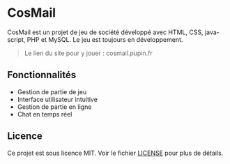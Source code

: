 # CosMail

CosMail est un projet de jeu de société développé avec HTML, CSS, java-script,  PHP et MySQL. Le jeu est toujours en développement.
> Le lien du site pour y jouer : cosmail.pupin.fr

## Fonctionnalités

- Gestion de partie de jeu
- Interface utilisateur intuitive
- Gestion de partie en ligne
- Chat en temps réel


## Licence

Ce projet est sous licence MIT. Voir le fichier [LICENSE](LICENSE) pour plus de détails.
